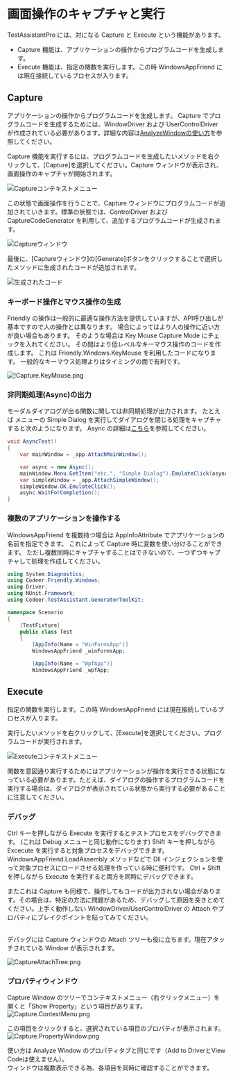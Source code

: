 # 画面操作のキャプチャと実行

TestAssistantPro には、対になる Capture と Execute という機能があります。

- Capture 機能は、アプリケーションの操作からプログラムコードを生成します。
- Execute 機能は、指定の関数を実行します。この時 WindowsAppFriend には現在接続しているプロセスが入ります。

## Capture

アプリケーションの操作からプログラムコードを生成します。
Capture でプログラムコードを生成するためには、WindowDriver および UserControlDriver が作成されている必要があります。詳細な内容は[AnalyzeWindowの使い方](./AnalyzeWindow.md)を参照してください。

Capture 機能を実行するには、プログラムコードを生成したいメソッドを右クリックして、[Capture]を選択してください。Capture ウィンドウが表示され、画面操作のキャプチャが開始されます。

![Captureコンテキストメニュー](../Img/CaptureAndExecute.CaptureContextMenu.png)

この状態で画面操作を行うことで、Capture ウィンドウにプログラムコードが追加されていきます。標準の状態では、ControlDriver および CaptureCodeGenerator を利用して、追加するプログラムコードが生成されます。

![Captureウィンドウ](../Img/CaptureAndExecute.CaptureWindow.png)

最後に、[Captureウィンドウ]の[Generate]ボタンをクリックすることで選択したメソッドに生成されたコードが追加されます。

![生成されたコード](../Img/CaptureAndExecute.GeneratedCode.png)


### キーボード操作とマウス操作の生成

Friendly の操作は一般的に最適な操作方法を提供していますが、API呼び出しが基本ですので人の操作とは異なります。
場合によってはより人の操作に近い方が良い場合もあります。
そのような場合は Key Mouse Capture Mode にチェックを入れてください。
その間はより低レベルなキーマウス操作のコードを作成します。
これは Friendly.Windows.KeyMouse を利用したコードになります。
一般的なキーマウス処理よりはタイミングの面で有利です。

![!Capture.KeyMouse.png](../Img/Capture.KeyMouse.png)

### 非同期処理(Async)の出力

モーダルダイアログが出る関数に関しては非同期処理が出力されます。
たとえば メニューの Simple Dialog を実行してダイアログを閉じる処理をキャプチャすると次のようになります。
Async の詳細は[こちら](https://github.com/Codeer-Software/Friendly/blob/master/README.jp.md#async)を参照してください。

```cs
void AsyncTest()
{
    var mainWindow = _app.AttachMainWindow();

    var async = new Async();
    mainWindow.Menu.GetItem("etc.", "Simple Dialog").EmulateClick(async);
    var simpleWindow = _app.AttachSimpleWindow();
    simpleWindow.OK.EmulateClick();
    async.WaitForCompletion();
}
```

### 複数のアプリケーションを操作する

WindowsAppFriend を複数持つ場合は AppInfoAttribute でアプリケーションの名前を指定できます。
これによって Capture 時に変数を使い分けることができます。
ただし複数同時にキャプチャすることはできないので、一つずつキャプチャして処理を作成してください。

```cs
using System.Diagnostics;
using Codeer.Friendly.Windows;
using Driver;
using NUnit.Framework;
using Codeer.TestAssistant.GeneratorToolKit;

namespace Scenario
{
    [TestFixture]
    public class Test
    {
        [AppInfo(Name = "WinFormsApp")]
        WindowsAppFriend _winFormsApp;

        [AppInfo(Name = "WpfApp")]
        WindowsAppFriend _wpfApp;
```

## Execute

指定の関数を実行します。この時 WindowsAppFriend には現在接続しているプロセスが入ります。

実行したいメソッドを右クリックして、[Execute]を選択してください。プログラムコードが実行されます。

![Executeコンテキストメニュー](../Img/CaptureAndExecute.ExecuteContextMenu.png)

関数を意図通り実行するためにはアプリケーションが操作を実行できる状態になっている必要があります。たとえば、ダイアログの操作するプログラムコードを実行する場合は、ダイアログが表示されている状態から実行する必要があることに注意してください。

### デバッグ

Ctrl キーを押しながら Execute を実行するとテストプロセスをデバッグできます。
(これは Debug メニューと同じ動作になります)
Shift キーを押しながら Excecute を実行すると対象プロセスをデバッグできます。WindowsAppFriend.LoadAssembly メソッドなどで Dll インジェクションを使って対象プロセスにロードさせる処理を作っている時に便利です。
Ctrl + Shift を押しながら Execute を実行すると両方を同時にデバッグできます。
<br>
<!-- textlint-disable japanese/no-doubled-joshi -->
またこれは Capture も同様で、操作してもコードが出力されない場合があります。その場合は、特定の方法に問題があるため、デバッグして原因を突きとめてください。上手く動作しない WindowDriver/UserControlDriver の Attach やプロパティにブレイクポイントを貼ってみてください。
<!-- textlint-enable japanese/no-doubled-joshi -->

<br>
デバッグには Capture ウィンドウの Attach ツリーも役に立ちます。現在アタッチされている Window が表示されます。

![CaptureAttachTree.png](../Img/CaptureAttachTree.png)

### プロパティウィンドウ

Capture Window のツリーでコンテキストメニュー（右クリックメニュー）を開くと「Show Property」という項目があります。<br>
![Capture.ContextMenu.png](../Img/Capture.ContextMenu.png)

この項目をクリックすると、選択されている項目のプロパティが表示されます。<br>
![Capture.PropertyWindow.png](../Img/Capture.PropertyWindow.png)

使い方は Analyze Window のプロパティタブと同じです（Add to DriverとView Codeは使えません）。<br>
ウィンドウは複数表示できる為、各項目を同時に確認することができます。
